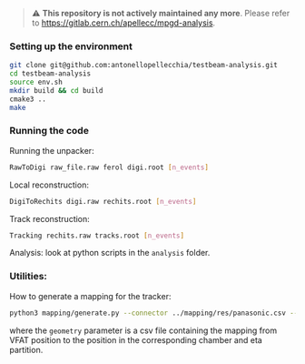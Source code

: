 > :warning: **This repository is not actively maintained any more**. Please refer to https://gitlab.cern.ch/apellecc/mpgd-analysis.

### Setting up the environment

```bash
git clone git@github.com:antonellopellecchia/testbeam-analysis.git
cd testbeam-analysis
source env.sh
mkdir build && cd build
cmake3 ..
make
```

### Running the code

Running the unpacker:
```bash
RawToDigi raw_file.raw ferol digi.root [n_events]
```

Local reconstruction:
```bash
DigiToRechits digi.raw rechits.root [n_events]
```

Track reconstruction:
```bash
Tracking rechits.raw tracks.root [n_events]
```

Analysis: look at python scripts in the `analysis` folder.

### Utilities:

How to generate a mapping for the tracker:
```bash
python3 mapping/generate.py --connector ../mapping/res/panasonic.csv --geometry ../mapping/july2022/template.csv tracker_mapping.csv
```
where the `geometry` parameter is a csv file containing the mapping from VFAT position to the position in the corresponding chamber and eta partition.
